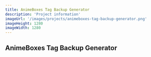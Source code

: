 ```yaml
---
title: AnimeBoxes Tag Backup Generator
description: 'Project information'
imageUrl: '/images/projects/animeboxes-tag-backup-generator.png'
imageHeight: 1280
imageWidth: 1280
---
```


## AnimeBoxes Tag Backup Generator
